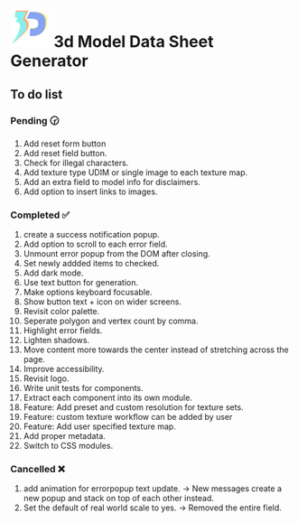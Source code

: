 # <img src="./src/assets/logo/logo.svg" width="70px"> 3d Model Data Sheet Generator

## To do list

### Pending 🕝

1. Add reset form button
1. Add reset field button.
1. Check for illegal characters.
1. Add texture type UDIM or single image to each texture map.
1. Add an extra field to model info for disclaimers.
1. Add option to insert links to images.

### Completed ✅

1. create a success notification popup.
1. Add option to scroll to each error field.
1. Unmount error popup from the DOM after closing.
1. Set newly addded items to checked.
1. Add dark mode.
1. Use text button for generation.
1. Make options keyboard focusable.
1. Show button text + icon on wider screens.
1. Revisit color palette.
1. Seperate polygon and vertex count by comma.
1. Highlight error fields.
1. Lighten shadows.
1. Move content more towards the center instead of stretching across the page.
1. Improve accessibility.
1. Revisit logo.
1. Write unit tests for components.
1. Extract each component into its own module.
1. Feature: Add preset and custom resolution for texture sets.
1. Feature: custom texture workflow can be added by user
1. Feature: Add user specified texture map.
1. Add proper metadata.
1. Switch to CSS modules.

### Cancelled ❌

1. add animation for errorpopup text update. -> New messages create a new popup and stack on top of each other instead.
1. Set the default of real world scale to yes. -> Removed the entire field.